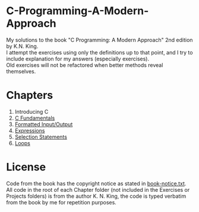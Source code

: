 # C-Programming-A-Modern-Approach
My solutions to the book "C Programming: A Modern Approach" 2nd edition by K.N. King.  
I attempt the exercises using only the definitions up to that point, and I try to include explanation for my answers (especially exercises).  
Old exercises will not be refactored when better methods reveal themselves.  

# Chapters
1. Introducing C
2. [C Fundamentals](./Chapter2/)
3. [Formatted Input/Output](./Chapter3/)
4. [Expressions](./Chapter4/)
5. [Selection Statements](./Chapter5/)
6. [Loops](./Chapter6/)

# License
Code from the book has the copyright notice as stated in [book-notice.txt](./book-notice.txt).
All code in the root of each Chapter folder (not included in the Exercises or Projects folders) is from the author K. N. King, the code is typed verbatim from the book by me for repetition purposes.
